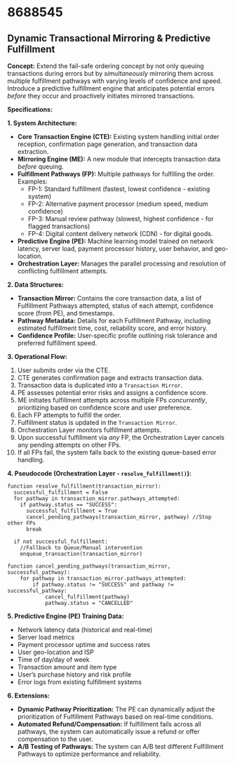 # 8688545

## Dynamic Transactional Mirroring & Predictive Fulfillment

**Concept:** Extend the fail-safe ordering concept by not only queuing transactions during errors but by *simultaneously* mirroring them across multiple fulfillment pathways with varying levels of confidence and speed. Introduce a predictive fulfillment engine that anticipates potential errors *before* they occur and proactively initiates mirrored transactions.

**Specifications:**

**1. System Architecture:**

*   **Core Transaction Engine (CTE):**  Existing system handling initial order reception, confirmation page generation, and transaction data extraction.
*   **Mirroring Engine (ME):**  A new module that intercepts transaction data *before* queuing.
*   **Fulfillment Pathways (FP):**  Multiple pathways for fulfilling the order. Examples:
    *   FP-1:  Standard fulfillment (fastest, lowest confidence - existing system)
    *   FP-2:  Alternative payment processor (medium speed, medium confidence)
    *   FP-3:  Manual review pathway (slowest, highest confidence - for flagged transactions)
    *   FP-4:  Digital content delivery network (CDN) - for digital goods.
*   **Predictive Engine (PE):** Machine learning model trained on network latency, server load, payment processor history, user behavior, and geo-location.
*   **Orchestration Layer:** Manages the parallel processing and resolution of conflicting fulfillment attempts.

**2. Data Structures:**

*   **Transaction Mirror:** Contains the core transaction data, a list of Fulfillment Pathways attempted, status of each attempt, confidence score (from PE), and timestamps.
*   **Pathway Metadata:**  Details for each Fulfillment Pathway, including estimated fulfillment time, cost, reliability score, and error history.
*   **Confidence Profile:** User-specific profile outlining risk tolerance and preferred fulfillment speed.

**3. Operational Flow:**

1.  User submits order via the CTE.
2.  CTE generates confirmation page and extracts transaction data.
3.  Transaction data is duplicated into a `Transaction Mirror`.
4.  PE assesses potential error risks and assigns a confidence score.
5.  ME initiates fulfillment attempts across multiple FPs *concurrently*, prioritizing based on confidence score and user preference.
6.  Each FP attempts to fulfill the order.
7.  Fulfillment status is updated in the `Transaction Mirror`.
8.  Orchestration Layer monitors fulfillment attempts.
9.  Upon successful fulfillment via *any* FP, the Orchestration Layer cancels any pending attempts on other FPs.
10. If all FPs fail, the system falls back to the existing queue-based error handling.

**4. Pseudocode (Orchestration Layer - `resolve_fulfillment()`):**

```
function resolve_fulfillment(transaction_mirror):
  successful_fulfillment = False
  for pathway in transaction_mirror.pathways_attempted:
    if pathway.status == "SUCCESS":
      successful_fulfillment = True
      cancel_pending_pathways(transaction_mirror, pathway) //Stop other FPs
      break

  if not successful_fulfillment:
    //Fallback to Queue/Manual intervention
    enqueue_transaction(transaction_mirror)

function cancel_pending_pathways(transaction_mirror, successful_pathway):
    for pathway in transaction_mirror.pathways_attempted:
        if pathway.status != "SUCCESS" and pathway != successful_pathway:
            cancel_fulfillment(pathway)
            pathway.status = "CANCELLED"
```

**5. Predictive Engine (PE) Training Data:**

*   Network latency data (historical and real-time)
*   Server load metrics
*   Payment processor uptime and success rates
*   User geo-location and ISP
*   Time of day/day of week
*   Transaction amount and item type
*   User’s purchase history and risk profile
*   Error logs from existing fulfillment systems

**6. Extensions:**

*   **Dynamic Pathway Prioritization:** The PE can dynamically adjust the prioritization of Fulfillment Pathways based on real-time conditions.
*   **Automated Refund/Compensation:** If fulfillment fails across all pathways, the system can automatically issue a refund or offer compensation to the user.
*   **A/B Testing of Pathways:** The system can A/B test different Fulfillment Pathways to optimize performance and reliability.